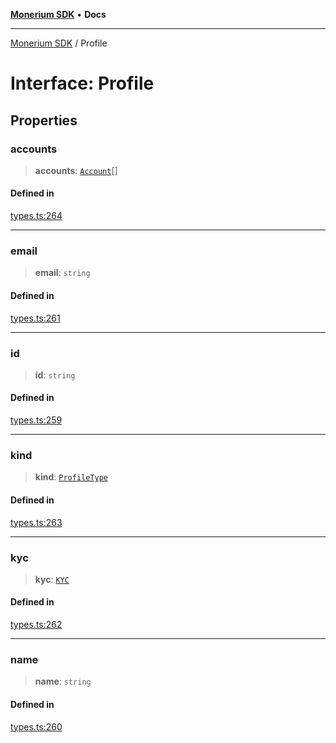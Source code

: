 [**Monerium SDK**](../README.md) • **Docs**

---

[Monerium SDK](../README.md) / Profile

# Interface: Profile

## Properties

### accounts

> **accounts**: [`Account`](Account.md)[]

#### Defined in

[types.ts:264](https://github.com/monerium/js-monorepo/blob/132ae6f6b7d189aad355aa9ba25793222c11aea9/packages/sdk/src/types.ts#L264)

---

### email

> **email**: `string`

#### Defined in

[types.ts:261](https://github.com/monerium/js-monorepo/blob/132ae6f6b7d189aad355aa9ba25793222c11aea9/packages/sdk/src/types.ts#L261)

---

### id

> **id**: `string`

#### Defined in

[types.ts:259](https://github.com/monerium/js-monorepo/blob/132ae6f6b7d189aad355aa9ba25793222c11aea9/packages/sdk/src/types.ts#L259)

---

### kind

> **kind**: [`ProfileType`](../enumerations/ProfileType.md)

#### Defined in

[types.ts:263](https://github.com/monerium/js-monorepo/blob/132ae6f6b7d189aad355aa9ba25793222c11aea9/packages/sdk/src/types.ts#L263)

---

### kyc

> **kyc**: [`KYC`](KYC.md)

#### Defined in

[types.ts:262](https://github.com/monerium/js-monorepo/blob/132ae6f6b7d189aad355aa9ba25793222c11aea9/packages/sdk/src/types.ts#L262)

---

### name

> **name**: `string`

#### Defined in

[types.ts:260](https://github.com/monerium/js-monorepo/blob/132ae6f6b7d189aad355aa9ba25793222c11aea9/packages/sdk/src/types.ts#L260)
